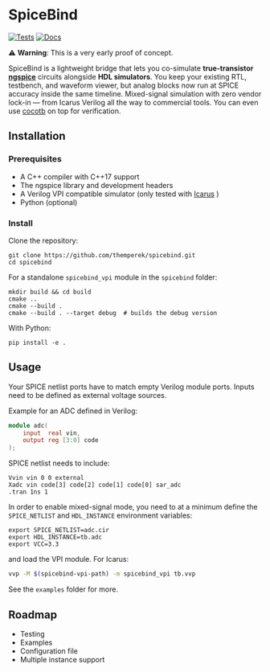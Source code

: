 # SpiceBind

[![Tests](https://github.com/themperek/spicebind/actions/workflows/tests.yml/badge.svg)](https://github.com/themperek/spicebind/actions/workflows/tests.yml)
[![Docs](https://github.com/themperek/spicebind/actions/workflows/docs.yml/badge.svg)](https://themperek.github.io/spicebind/)



⚠️ **Warning**: This is a very early proof of concept.

SpiceBind is a lightweight bridge that lets you co-simulate **true-transistor [ngspice](https://ngspice.sourceforge.io/)** circuits
alongside **HDL simulators**.
You keep your existing RTL, testbench, and waveform viewer, but analog blocks now run at SPICE accuracy inside the same timeline.
Mixed-signal simulation with zero vendor lock-in — from Icarus Verilog all the way to commercial tools.
You can even use [cocotb](https://www.cocotb.org/) on top for verification.

## Installation

### Prerequisites

- A C++ compiler with C++17 support
- The ngspice library and development headers
- A Verilog VPI compatible simulator (only tested with [Icarus](https://github.com/steveicarus/iverilog) )
- Python (optional)

### Install

Clone the repository:
```
git clone https://github.com/themperek/spicebind.git
cd spicebind
```

For a standalone `spicebind_vpi` module in the `spicebind` folder:
```
mkdir build && cd build
cmake ..
cmake --build .
cmake --build . --target debug  # builds the debug version
```

With Python:
```
pip install -e .
```

## Usage

Your SPICE netlist ports have to match empty Verilog module ports.
Inputs need to be defined as external voltage sources.

Example for an ADC defined in Verilog:
```verilog
module adc(
    input  real vin,
    output reg [3:0] code
);
```

SPICE netlist needs to include:
```
Vvin vin 0 0 external
Xadc vin code[3] code[2] code[1] code[0] sar_adc
.tran 1ns 1
```

In order to enable mixed-signal mode, you need to at a minimum define the
`SPICE_NETLIST` and `HDL_INSTANCE` environment variables:
```
export SPICE_NETLIST=adc.cir
export HDL_INSTANCE=tb.adc
export VCC=3.3
```

and load the VPI module. For Icarus:
```bash
vvp -M $(spicebind-vpi-path) -m spicebind_vpi tb.vvp
```

See the `examples` folder for more.

## Roadmap

- Testing
- Examples
- Configuration file
- Multiple instance support
